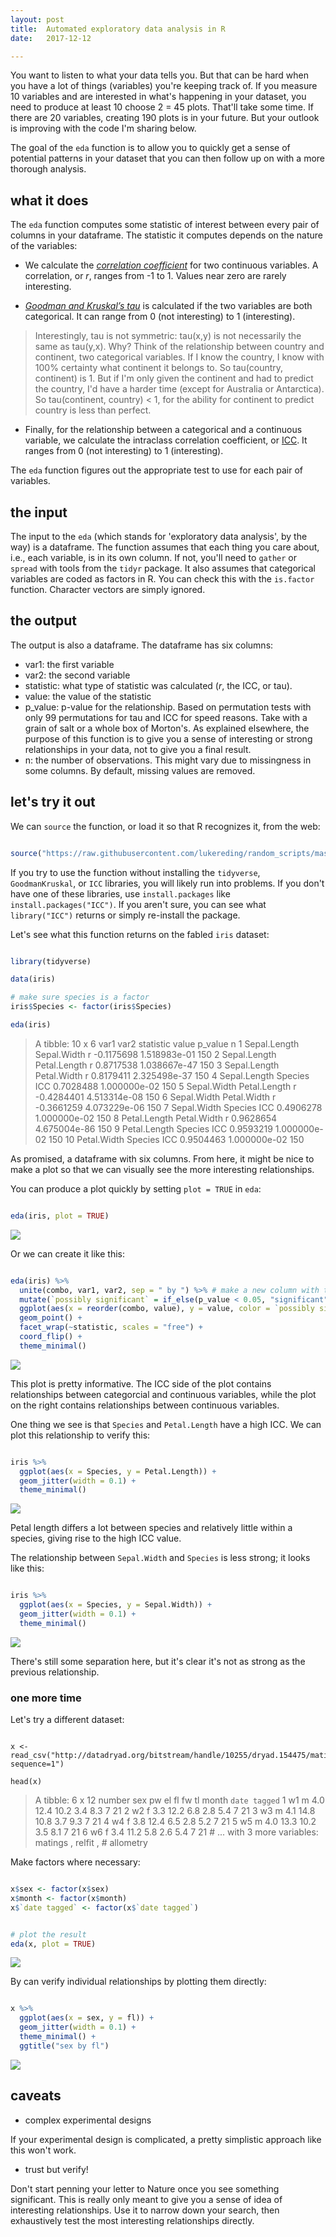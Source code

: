 ```yaml
---
layout: post
title:  Automated exploratory data analysis in R
date:   2017-12-12

---
```


You want to listen to what your data tells you. But that can be hard when you have a lot of things (variables) you're keeping track of. If you measure 10 variables and are interested in what's happening in your dataset, you need to produce at least 10 choose 2 = 45 plots. That'll take some time. If there are 20 variables, creating 190 plots is in your future. But your outlook is improving with the code I'm sharing below.

The goal of the `eda` function is to allow you to quickly get a sense of potential patterns in your dataset that you can then follow up on with a more thorough analysis. 

## what it does

The `eda` function computes some statistic of interest between every pair of columns in your dataframe. The statistic it computes depends on the nature of the variables:

- We calculate the [_correlation coefficient_](https://en.wikipedia.org/wiki/Pearson_correlation_coefficient) for two continuous variables. A correlation, or _r_, ranges from -1 to 1. Values near zero are rarely interesting.

- [_Goodman and Kruskal’s tau_](https://cran.r-project.org/web/packages/GoodmanKruskal/vignettes/GoodmanKruskal.html) is calculated if the two variables are both categorical. It can range from 0 (not interesting) to 1 (interesting). 

> Interestingly, tau is not symmetric: tau(x,y) is not necessarily the same as tau(y,x). Why? Think of the relationship between country and continent, two categorical variables. If I know the country, I know with 100% certainty what continent it belongs to. So tau(country, continent) is 1. But if I'm only given the continent and had to predict the country, I'd have a harder time (except for Australia or Antarctica). So tau(continent, country) < 1, for the ability for continent to predict country is less than perfect.

- Finally, for the relationship between a categorical and a continuous variable, we calculate the intraclass correlation coefficient, or [ICC](https://en.wikipedia.org/wiki/Intraclass_correlation). It ranges from 0 (not interesting) to 1 (interesting). 

The `eda` function figures out the appropriate test to use for each pair of variables.

## the input

The input to the `eda` (which stands for 'exploratory data analysis', by the way) is a dataframe. The function assumes that each thing you care about, i.e., each variable, is in its own column. If not, you'll need to `gather` or `spread` with tools from the `tidyr` package. It also assumes that categorical variables are coded as factors in R. You can check this with the `is.factor` function. Character vectors are simply ignored.

## the output 

The output is also a dataframe. The dataframe has six columns:

- var1: the first variable
- var2: the second variable
- statistic: what type of statistic was calculated (_r_, the ICC, or tau).
- value: the value of the statistic
- p_value: p-value for the relationship. Based on permutation tests with only 99 permutations for tau and ICC for speed reasons. Take with a grain of salt or a whole box of Morton's. As explained elsewhere, the purpose of this function is to give you a sense of interesting or strong relationships in your data, not to give you a final result.
- n: the number of observations. This might vary due to missingness in some columns. By default, missing values are removed.

## let's try it out

We can `source` the function, or load it so that R recognizes it, from the web:

```r

source("https://raw.githubusercontent.com/lukereding/random_scripts/master/eda.R")

```

If you try to use the function without installing the `tidyverse`, `GoodmanKruskal`, or `ICC` libraries, you will likely run into problems. If you don't have one of these libraries, use `install.packages` like `install.packages("ICC")`. If you aren't sure, you can see what `library("ICC")` returns or simply re-install the package.

Let's see what this function returns on the fabled `iris` dataset:

```r

library(tidyverse)

data(iris)

# make sure species is a factor
iris$Species <- factor(iris$Species)

eda(iris)

```

> A tibble: 10 x 6
           var1         var2 statistic      value      p_value     n
          <chr>        <chr>     <chr>      <dbl>        <dbl> <int>
 1 Sepal.Length  Sepal.Width         r -0.1175698 1.518983e-01   150
 2 Sepal.Length Petal.Length         r  0.8717538 1.038667e-47   150
 3 Sepal.Length  Petal.Width         r  0.8179411 2.325498e-37   150
 4 Sepal.Length      Species       ICC  0.7028488 1.000000e-02   150
 5  Sepal.Width Petal.Length         r -0.4284401 4.513314e-08   150
 6  Sepal.Width  Petal.Width         r -0.3661259 4.073229e-06   150
 7  Sepal.Width      Species       ICC  0.4906278 1.000000e-02   150
 8 Petal.Length  Petal.Width         r  0.9628654 4.675004e-86   150
 9 Petal.Length      Species       ICC  0.9593219 1.000000e-02   150
10  Petal.Width      Species       ICC  0.9504463 1.000000e-02   150

As promised, a dataframe with six columns. From here, it might be nice to make a plot so that we can visually see the more interesting relationships.

You can produce a plot quickly by setting `plot = TRUE` in `eda`:


```r

eda(iris, plot = TRUE)

```

![]({{site.baseurl}}/images/post11/plot1.jpeg)

Or we can create it like this:

```r

eda(iris) %>%
  unite(combo, var1, var2, sep = " by ") %>% # make a new column with the combination of both variables
  mutate(`possibly significant` = if_else(p_value < 0.05, "significant", "NS")) %>%
  ggplot(aes(x = reorder(combo, value), y = value, color = `possibly significant`)) +
  geom_point() +
  facet_wrap(~statistic, scales = "free") +
  coord_flip() +
  theme_minimal()

```

![]({{site.baseurl}}/images/post11/plot2.jpeg)


This plot is pretty informative. The ICC side of the plot contains relationships between categorcial and continuous variables, while the plot on the right contains relationships between continuous variables.

One thing we see is that `Species` and `Petal.Length` have a high ICC. We can plot this relationship to verify this:


```r

iris %>%
  ggplot(aes(x = Species, y = Petal.Length)) +
  geom_jitter(width = 0.1) +
  theme_minimal()

```

![]({{site.baseurl}}/images/post11/plot3.jpeg)

Petal length differs a lot between species and relatively little within a species, giving rise to the high ICC value.

The relationship between `Sepal.Width` and `Species` is less strong; it looks like this:


```r

iris %>%
  ggplot(aes(x = Species, y = Sepal.Width)) +
  geom_jitter(width = 0.1) +
  theme_minimal()


```

![]({{site.baseurl}}/images/post11/plot4.jpeg)

There's still some separation here, but it's clear it's not as strong as the previous relationship. 

### one more time

Let's try a different dataset:

```{r}

x <- read_csv("http://datadryad.org/bitstream/handle/10255/dryad.154475/mating_success_allometry_2014.csv?sequence=1")

head(x)

```

> A tibble: 6 x 12
  number   sex    pw    el    fl    fw    tl month `date tagged`
   <chr> <chr> <dbl> <dbl> <dbl> <dbl> <dbl> <int>         <int>
1     w1     m   4.0  12.4  10.2   3.4   8.3     7            21
2     w2     f   3.3  12.2   6.8   2.8   5.4     7            21
3     w3     m   4.1  14.8  10.8   3.7   9.3     7            21
4     w4     f   3.8  12.4   6.5   2.8   5.2     7            21
5     w5     m   4.0  13.3  10.2   3.5   8.1     7            21
6     w6     f   3.4  11.2   5.8   2.6   5.4     7            21
	# ... with 3 more variables: matings <int>, relfit <dbl>,
	#   allometry <int>

Make factors where necessary:


```r

x$sex <- factor(x$sex)
x$month <- factor(x$month)
x$`date tagged` <- factor(x$`date tagged`)


# plot the result
eda(x, plot = TRUE)

```

![]({{site.baseurl}}/images/post11/plot5.jpeg)

By can verify individual relationships by plotting them directly:


```r

x %>% 
  ggplot(aes(x = sex, y = fl)) +
  geom_jitter(width = 0.1) +
  theme_minimal() +
  ggtitle("sex by fl")

```

![]({{site.baseurl}}/images/post11/plot6.jpeg)


## caveats

- complex experimental designs

If your experimental design is complicated, a pretty simplistic approach like this won't work.

- trust but verify!

Don't start penning your letter to Nature once you see something significant. This is really only meant to give you a sense of idea of interesting relationships. Use it to narrow down your search, then exhaustively test the most interesting relationships directly.
